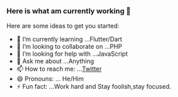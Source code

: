 ### Here is what am currently working  👋


Here are some ideas to get you started:

- 🌱 I’m currently learning ...Flutter/Dart
- 👯 I’m looking to collaborate on ...PHP
- 🤔 I’m looking for help with ...JavaScript
- 💬 Ask me about ...Anything
- 📫 How to reach me: ...[Twitter](https://twitter.com/@barnaba18035214)
- 😄 Pronouns: ... He/Him
- ⚡ Fun fact: ...Work hard and Stay foolish,stay focused.
